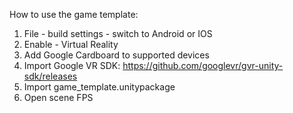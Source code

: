 How to use the game template:
1. File - build settings - switch to Android or IOS
2. Enable - Virtual Reality
3. Add Google Cardboard to supported devices
4. Import Google VR SDK: https://github.com/googlevr/gvr-unity-sdk/releases
5. Import game_template.unitypackage
6. Open scene FPS

